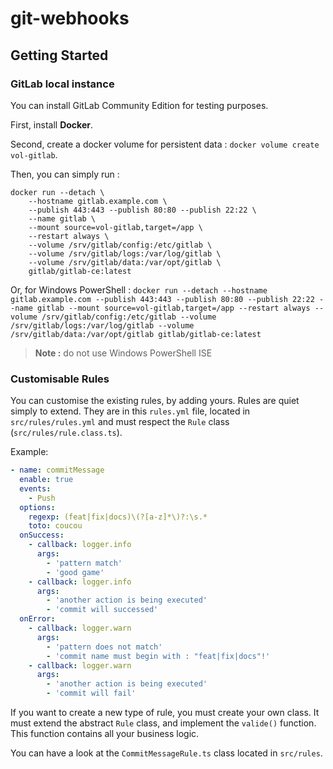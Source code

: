 # git-webhooks

## Getting Started

### GitLab local instance

You can install GitLab Community Edition for testing purposes.

First, install **Docker**.

Second, create a docker volume for persistent data : `docker volume create vol-gitlab`.

Then, you can simply run :

```
docker run --detach \
	--hostname gitlab.example.com \
	--publish 443:443 --publish 80:80 --publish 22:22 \
	--name gitlab \
	--mount source=vol-gitlab,target=/app \
	--restart always \
	--volume /srv/gitlab/config:/etc/gitlab \
	--volume /srv/gitlab/logs:/var/log/gitlab \
	--volume /srv/gitlab/data:/var/opt/gitlab \
	gitlab/gitlab-ce:latest
```

Or, for Windows PowerShell : `docker run --detach --hostname gitlab.example.com --publish 443:443 --publish 80:80 --publish 22:22 --name gitlab --mount source=vol-gitlab,target=/app --restart always --volume /srv/gitlab/config:/etc/gitlab --volume /srv/gitlab/logs:/var/log/gitlab --volume /srv/gitlab/data:/var/opt/gitlab gitlab/gitlab-ce:latest`

> **Note :** do not use Windows PowerShell ISE

### Customisable Rules

You can customise the existing rules, by adding yours. Rules are quiet simply to extend.
They are in this `rules.yml` file, located in `src/rules/rules.yml` and must respect the `Rule` class (`src/rules/rule.class.ts`).

Example:

```yml
- name: commitMessage
  enable: true
  events:
    - Push
  options:
    regexp: (feat|fix|docs)\(?[a-z]*\)?:\s.*
    toto: coucou
  onSuccess:
    - callback: logger.info
      args:
        - 'pattern match'
        - 'good game'
    - callback: logger.info
      args:
        - 'another action is being executed'
        - 'commit will successed'
  onError:
    - callback: logger.warn
      args:
        - 'pattern does not match'
        - 'commit name must begin with : "feat|fix|docs"!'
    - callback: logger.warn
      args:
        - 'another action is being executed'
        - 'commit will fail'
```

If you want to create a new type of rule, you must create your own class. It must extend the abstract `Rule` class, and implement the `valide()` function. This function contains all your business logic.

You can have a look at the `CommitMessageRule.ts` class located in `src/rules`.
